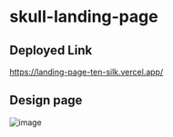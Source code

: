 # skull-landing-page
## Deployed Link
https://landing-page-ten-silk.vercel.app/
## Design page 
![image](https://user-images.githubusercontent.com/54173716/218244796-12351546-b6a3-4a9c-8827-0fceb695c4ab.png)
